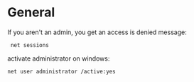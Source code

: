 # General

If you aren't an admin, you get an access is denied message:
```
 net sessions
```

activate administrator on windows:
```
net user administrator /active:yes
```